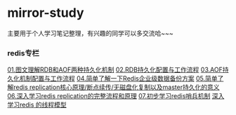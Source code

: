 # mirror-study
主要用于个人学习笔记整理，有兴趣的同学可以多交流哈~~~

### redis专栏

[01.图文理解RDB和AOF两种持久化机制](https://www.cnblogs.com/mrmirror/p/13576342.html)
[02.RDB持久化配置与工作流程](https://www.cnblogs.com/mrmirror/p/13581109.html)
[03.AOF持久化机制配置与工作流程](https://www.cnblogs.com/mrmirror/p/13581116.html)
[04.简单了解一下Redis企业级数据备份方案](https://www.cnblogs.com/mrmirror/p/13583225.html)
[05.简单了解redis replication核心原理/断点续传/无磁盘化复制以及master持久化的意义](https://www.cnblogs.com/mrmirror/p/13583715.html)
[06.深入学习redis replication的完整流程和原理](https://www.cnblogs.com/mrmirror/p/13584707.html)
[07.初步学习redis哨兵机制](https://www.cnblogs.com/mrmirror/p/13592512.html)
[深入学习redis 的线程模型](https://www.cnblogs.com/mrmirror/p/13587311.html)
[]()
[]()

